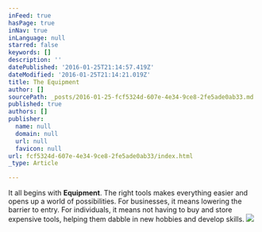 ```yaml
---
inFeed: true
hasPage: true
inNav: true
inLanguage: null
starred: false
keywords: []
description: ''
datePublished: '2016-01-25T21:14:57.419Z'
dateModified: '2016-01-25T21:14:21.019Z'
title: The Equipment
author: []
sourcePath: _posts/2016-01-25-fcf5324d-607e-4e34-9ce8-2fe5ade0ab33.md
published: true
authors: []
publisher:
  name: null
  domain: null
  url: null
  favicon: null
url: fcf5324d-607e-4e34-9ce8-2fe5ade0ab33/index.html
_type: Article

---
```

It all begins with **Equipment**. The right tools makes everything easier and opens up a world of possibilities. For businesses, it means lowering the barrier to entry. For individuals, it means not having to buy and store expensive tools, helping them dabble in new hobbies and develop skills.
![](https://the-grid-user-content.s3-us-west-2.amazonaws.com/49f589c1-39cf-412d-a5ec-82cece88c26e.jpg)